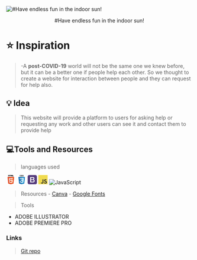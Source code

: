 ![ #Have endless fun in the indoor sun!](https://ibb.co/DgkxL5k)
  <center>  #Have endless fun in the indoor sun! </center>


 # ⭐ Inspiration

> -A **post-COVID-19** world will not be the same one we knew before, but it can be a better one if people help each other. So we thought to create a website for interaction between people and they can request for help also.
## 💡 Idea

>This website will provide a platform to users for asking help or requesting any work and other users can see it and contact them to provide help
## 💻Tools and Resources
   > languages used
 <img  alt="HTML5" width="25px" src="https://raw.githubusercontent.com/github/explore/80688e429a7d4ef2fca1e82350fe8e3517d3494d/topics/html/html.png">   
<img  alt="CSS3" width="25px" src="https://raw.githubusercontent.com/github/explore/80688e429a7d4ef2fca1e82350fe8e3517d3494d/topics/css/css.png">
<img  alt="Bootstrap" width=25px" src="https://raw.githubusercontent.com/github/explore/80688e429a7d4ef2fca1e82350fe8e3517d3494d/topics/bootstrap/bootstrap.png">
<img  alt="JavaScript" width="25px" src="https://raw.githubusercontent.com/github/explore/80688e429a7d4ef2fca1e82350fe8e3517d3494d/topics/javascript/javascript.png">
<img  alt="JavaScript" width="25px" src="https://img.stackshare.io/service/5883/preview.png">

>Resources
     - [ Canva](canva.com)
      - [Google Fonts](https://fonts.google.com/)


> Tools
- ADOBE ILLUSTRATOR
- ADOBE PREMIERE PRO

### Links

   > [Git repo](https://github.com/Jaswanth1410/SEEK-GIVE)
